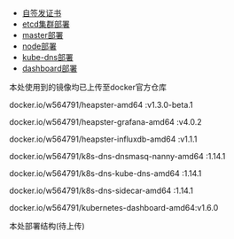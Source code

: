 * [自签发证书](/1bu-shu-zhi-nan/10-zi-qian-fa-zheng-shu.md)
* [etcd集群部署](/1bu-shu-zhi-nan/12-etcdji-qun-bu-shu.md)
* [master部署](/1bu-shu-zhi-nan/12-masterbu-shu.md)
* [node部署](/1bu-shu-zhi-nan/13-nodebu-shu.md)
* [kube-dns部署](/1bu-shu-zhi-nan/14-kube-dnsbu-shu.md)
* [dashboard部署](/1bu-shu-zhi-nan/15-dashboardbu-shu.md)

本处使用到的镜像均已上传至docker官方仓库

docker.io/w564791/heapster-amd64:v1.3.0-beta.1

docker.io/w564791/heapster-grafana-amd64:v4.0.2

docker.io/w564791/heapster-influxdb-amd64:v1.1.1

docker.io/w564791/k8s-dns-dnsmasq-nanny-amd64:1.14.1

docker.io/w564791/k8s-dns-kube-dns-amd64:1.14.1

docker.io/w564791/k8s-dns-sidecar-amd64:1.14.1

docker.io/w564791/kubernetes-dashboard-amd64:v1.6.0

本处部署结构\(待上传\)

